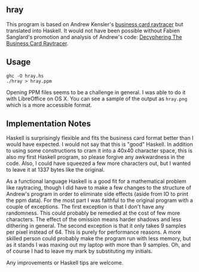 hray
----

This program is based on Andrew Kensler's [business card raytracer][1] but
translated into Haskell. It would not have been possible without Fabien
Sanglard's promotion and analysis of Andrew's code:
[Decyphering The Business Card Raytracer][2].

Usage
-----

    ghc -O hray.hs
    ./hray > hray.ppm

Opening PPM files seems to be a challenge in general. I was able to do it with
LibreOffice on OS X. You can see a sample of the output as `hray.png` which is
a more accessible format.

Implementation Notes
--------------------

Haskell is surprisingly flexible and fits the business card format better than
I would have expected. I would not say that this is "good" Haskell. In
addition to using some constructions to cram it into a 40x40 character space,
this is also my first Haskell program, so please forgive any awkwardness in
the code. Also, I could have squeezed a few more characters out, but I wanted
to leave it at 1337 bytes like the original.

As a functional language Haskell is a good fit for a mathematical problem like
raytracing, though I did have to make a few changes to the structure of
Andrew's program in order to eliminate side effects (aside from IO to print
the ppm data). For the most part I was faithful to the original program with a
couple of exceptions. The first exception is that I don't have any randomness.
This could probably be remedied at the cost of few more characters. The effect
of the omission means harder shadows and less dithering in general. The second
exception is that it only takes 9 samples per pixel instead of 64. This is
purely for performance reasons. A more skilled person could probably make the
program run with less memory, but as it stands I was maxing out my laptop with
more than 9 samples. Oh, and of course I had to leave my mark by substituting
my initials.

Any improvements or Haskell tips are welcome.

[1]: http://www.cs.utah.edu/~aek/code/card.cpp
[2]: http://fabiensanglard.net/rayTracing_back_of_business_card/
